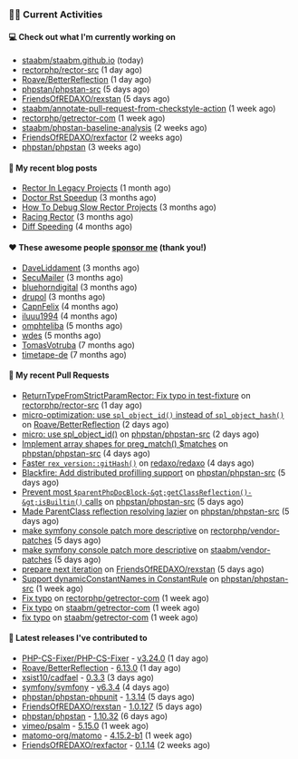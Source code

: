 ### 👨‍💻 Current Activities


#### 💻 Check out what I'm currently working on

- [staabm/staabm.github.io](https://github.com/staabm/staabm.github.io) (today)
- [rectorphp/rector-src](https://github.com/rectorphp/rector-src) (1 day ago)
- [Roave/BetterReflection](https://github.com/Roave/BetterReflection) (1 day ago)
- [phpstan/phpstan-src](https://github.com/phpstan/phpstan-src) (5 days ago)
- [FriendsOfREDAXO/rexstan](https://github.com/FriendsOfREDAXO/rexstan) (5 days ago)
- [staabm/annotate-pull-request-from-checkstyle-action](https://github.com/staabm/annotate-pull-request-from-checkstyle-action) (1 week ago)
- [rectorphp/getrector-com](https://github.com/rectorphp/getrector-com) (1 week ago)
- [staabm/phpstan-baseline-analysis](https://github.com/staabm/phpstan-baseline-analysis) (2 weeks ago)
- [FriendsOfREDAXO/rexfactor](https://github.com/FriendsOfREDAXO/rexfactor) (2 weeks ago)
- [phpstan/phpstan](https://github.com/phpstan/phpstan) (3 weeks ago)


#### 📜 My recent blog posts

- [Rector In Legacy Projects](https://staabm.github.io/2023/07/23/rector-in-legacy-projects.html) (1 month ago)
- [Doctor Rst Speedup](https://staabm.github.io/2023/05/18/doctor-rst-speedup.html) (3 months ago)
- [How To Debug Slow Rector Projects](https://staabm.github.io/2023/05/10/how-to-debug-slow-rector-projects.html) (3 months ago)
- [Racing Rector](https://staabm.github.io/2023/05/06/racing-rector.html) (3 months ago)
- [Diff Speeding](https://staabm.github.io/2023/05/01/diff-speeding.html) (4 months ago)


#### ❤️ These awesome people [sponsor me](https://github.com/sponsors/staabm) (thank you!)

- [DaveLiddament](https://github.com/DaveLiddament) (3 months ago)
- [SecuMailer](https://github.com/SecuMailer) (3 months ago)
- [bluehorndigital](https://github.com/bluehorndigital) (3 months ago)
- [drupol](https://github.com/drupol) (3 months ago)
- [CapnFelix](https://github.com/CapnFelix) (4 months ago)
- [iluuu1994](https://github.com/iluuu1994) (4 months ago)
- [omphteliba](https://github.com/omphteliba) (5 months ago)
- [wdes](https://github.com/wdes) (5 months ago)
- [TomasVotruba](https://github.com/TomasVotruba) (7 months ago)
- [timetape-de](https://github.com/timetape-de) (7 months ago)


#### 🔨 My recent Pull Requests

- [ReturnTypeFromStrictParamRector: Fix typo in test-fixture](https://github.com/rectorphp/rector-src/pull/4879) on [rectorphp/rector-src](https://github.com/rectorphp/rector-src) (1 day ago)
- [micro-optimization: use `spl_object_id()` instead of `spl_object_hash()`](https://github.com/Roave/BetterReflection/pull/1364) on [Roave/BetterReflection](https://github.com/Roave/BetterReflection) (2 days ago)
- [micro: use spl_object_id()](https://github.com/phpstan/phpstan-src/pull/2592) on [phpstan/phpstan-src](https://github.com/phpstan/phpstan-src) (2 days ago)
- [Implement array shapes for preg_match() $matches](https://github.com/phpstan/phpstan-src/pull/2589) on [phpstan/phpstan-src](https://github.com/phpstan/phpstan-src) (4 days ago)
- [Faster `rex_version::gitHash()`](https://github.com/redaxo/redaxo/pull/5778) on [redaxo/redaxo](https://github.com/redaxo/redaxo) (4 days ago)
- [Blackfire: Add distributed profilling support](https://github.com/phpstan/phpstan-src/pull/2586) on [phpstan/phpstan-src](https://github.com/phpstan/phpstan-src) (5 days ago)
- [Prevent most `$parentPhpDocBlock-&gt;getClassReflection()-&gt;isBuiltin()` calls](https://github.com/phpstan/phpstan-src/pull/2585) on [phpstan/phpstan-src](https://github.com/phpstan/phpstan-src) (5 days ago)
- [Made ParentClass reflection resolving lazier](https://github.com/phpstan/phpstan-src/pull/2584) on [phpstan/phpstan-src](https://github.com/phpstan/phpstan-src) (5 days ago)
- [make symfony console patch more descriptive](https://github.com/rectorphp/vendor-patches/pull/3) on [rectorphp/vendor-patches](https://github.com/rectorphp/vendor-patches) (5 days ago)
- [make symfony console patch more descriptive](https://github.com/staabm/vendor-patches/pull/1) on [staabm/vendor-patches](https://github.com/staabm/vendor-patches) (5 days ago)
- [prepare next iteration](https://github.com/FriendsOfREDAXO/rexstan/pull/566) on [FriendsOfREDAXO/rexstan](https://github.com/FriendsOfREDAXO/rexstan) (5 days ago)
- [Support dynamicConstantNames in ConstantRule](https://github.com/phpstan/phpstan-src/pull/2581) on [phpstan/phpstan-src](https://github.com/phpstan/phpstan-src) (1 week ago)
- [Fix typo](https://github.com/rectorphp/getrector-com/pull/1590) on [rectorphp/getrector-com](https://github.com/rectorphp/getrector-com) (1 week ago)
- [Fix typo](https://github.com/staabm/getrector-com/pull/2) on [staabm/getrector-com](https://github.com/staabm/getrector-com) (1 week ago)
- [fix typo](https://github.com/staabm/getrector-com/pull/1) on [staabm/getrector-com](https://github.com/staabm/getrector-com) (1 week ago)


#### 🔭 Latest releases I've contributed to

- [PHP-CS-Fixer/PHP-CS-Fixer](https://github.com/PHP-CS-Fixer/PHP-CS-Fixer) - [v3.24.0](https://github.com/PHP-CS-Fixer/PHP-CS-Fixer/releases/tag/v3.24.0) (1 day ago)
- [Roave/BetterReflection](https://github.com/Roave/BetterReflection) - [6.13.0](https://github.com/Roave/BetterReflection/releases/tag/6.13.0) (1 day ago)
- [xsist10/cadfael](https://github.com/xsist10/cadfael) - [0.3.3](https://github.com/xsist10/cadfael/releases/tag/0.3.3) (3 days ago)
- [symfony/symfony](https://github.com/symfony/symfony) - [v6.3.4](https://github.com/symfony/symfony/releases/tag/v6.3.4) (4 days ago)
- [phpstan/phpstan-phpunit](https://github.com/phpstan/phpstan-phpunit) - [1.3.14](https://github.com/phpstan/phpstan-phpunit/releases/tag/1.3.14) (5 days ago)
- [FriendsOfREDAXO/rexstan](https://github.com/FriendsOfREDAXO/rexstan) - [1.0.127](https://github.com/FriendsOfREDAXO/rexstan/releases/tag/1.0.127) (5 days ago)
- [phpstan/phpstan](https://github.com/phpstan/phpstan) - [1.10.32](https://github.com/phpstan/phpstan/releases/tag/1.10.32) (6 days ago)
- [vimeo/psalm](https://github.com/vimeo/psalm) - [5.15.0](https://github.com/vimeo/psalm/releases/tag/5.15.0) (1 week ago)
- [matomo-org/matomo](https://github.com/matomo-org/matomo) - [4.15.2-b1](https://github.com/matomo-org/matomo/releases/tag/4.15.2-b1) (1 week ago)
- [FriendsOfREDAXO/rexfactor](https://github.com/FriendsOfREDAXO/rexfactor) - [0.1.14](https://github.com/FriendsOfREDAXO/rexfactor/releases/tag/0.1.14) (2 weeks ago)
